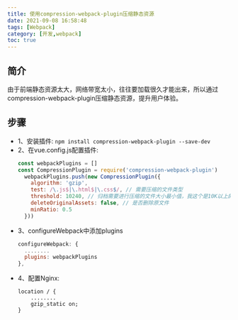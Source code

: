 ```yaml
---
title: 使用compression-webpack-plugin压缩静态资源
date: 2021-09-08 16:58:48
tags: [Webpack]
category: [开发,webpack]
toc: true
---
```


## 简介

由于前端静态资源太大，网络带宽太小，往往要加载很久才能出来，所以通过compression-webpack-plugin压缩静态资源，提升用户体验。
<!-- more -->
## 步骤
* 1、安装插件:
  `npm install compression-webpack-plugin --save-dev`
* 2、在vue.config.js配置插件:
    ``` js
    const webpackPlugins = []
    const CompressionPlugin = require('compression-webpack-plugin')
      webpackPlugins.push(new CompressionPlugin({
        algorithm: 'gzip',
        test: /\.js$|\.html$|\.css$/, // 需要压缩的文件类型
        threshold: 10240, // 归档需要进行压缩的文件大小最小值，我这个是10K以上的进行压缩
        deleteOriginalAssets: false, // 是否删除原文件
        minRatio: 0.5
      }))
    ```
* 3、configureWebpack中添加plugins
    ``` js
    configureWebpack: {
      ........
      plugins: webpackPlugins
    },
    ```
* 4、配置Nginx:
    ```
    location / {
        ........
        gzip_static on;
    }
    
    ```